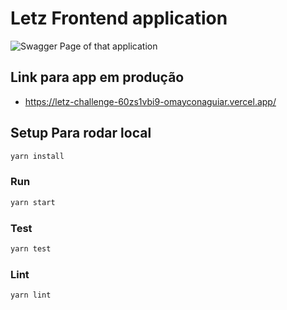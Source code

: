 # Letz Frontend application

<img
    src="https://i.ibb.co/n7g4ZCP/pokeapi.jpg"
    alt="Swagger Page of that application"
    title="Swagger Page of that application" />

## Link para app em produção

* https://letz-challenge-60zs1vbi9-omayconaguiar.vercel.app/

## Setup Para rodar local

```js
yarn install
```

### Run 

```js
yarn start
```

### Test 

```js
yarn test
```

### Lint 

```js
yarn lint
```
